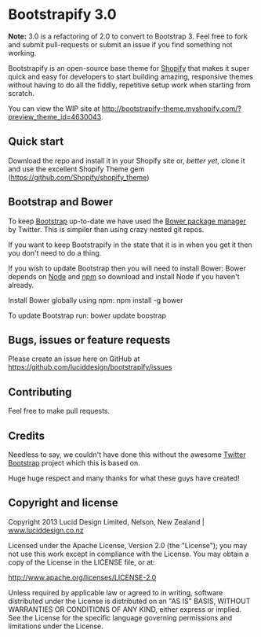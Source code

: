 Bootstrapify 3.0
=================

**Note:** 3.0 is a refactoring of 2.0 to convert to Bootstrap 3. Feel free to fork and submit pull-requests or submit an issue if you find something not working.

Bootstrapify is an open-source base theme for [Shopify](http://www.shopify.com?ref=lucid-design) that makes it super quick and easy for developers to start building amazing, responsive themes without having to do all the fiddly, repetitive setup work when starting from scratch.

You can view the WIP site at http://bootstrapify-theme.myshopify.com/?preview_theme_id=4630043.

Quick start
-----------

Download the repo and install it in your Shopify site or, *better yet,* clone it and use the excellent Shopify Theme gem (https://github.com/Shopify/shopify_theme)


Bootstrap and Bower
-------------------

To keep [Bootstrap](http://twitter.github.com/bootstrap) up-to-date we have used the [Bower package manager](http://bower.io/) by Twitter.
This is simpiler than using crazy nested git repos.

If you want to keep Bootstrapify in the state that it is in when you get it then you don't need to do a thing.

If you wish to update Bootstrap then you will need to install Bower:
Bower depends on [Node](http://nodejs.org/) and [npm](https://npmjs.org/) so download and install Node if you haven't already.

Install Bower globally using npm:
  npm install -g bower
  
To update Bootstrap run:
  bower update boostrap
  

Bugs, issues or feature requests
-----------

Please create an issue here on GitHub at https://github.com/luciddesign/bootstrapify/issues


Contributing
------------

Feel free to make pull requests.

Credits
------------

Needless to say, we couldn't have done this without the awesome [Twitter Bootstrap](http://twitter.github.com/bootstrap) project which this is based on.

Huge huge respect and many thanks for what these guys have created!


Copyright and license
---------------------

Copyright 2013 Lucid Design Limited, Nelson, New Zealand | www.luciddesign.co.nz

Licensed under the Apache License, Version 2.0 (the "License");
you may not use this work except in compliance with the License.
You may obtain a copy of the License in the LICENSE file, or at:

   http://www.apache.org/licenses/LICENSE-2.0

Unless required by applicable law or agreed to in writing, software
distributed under the License is distributed on an "AS IS" BASIS,
WITHOUT WARRANTIES OR CONDITIONS OF ANY KIND, either express or implied.
See the License for the specific language governing permissions and
limitations under the License.
